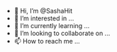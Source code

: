 - 👋 Hi, I’m @SashaHit
- 👀 I’m interested in ...
- 🌱 I’m currently learning ...
- 💞️ I’m looking to collaborate on ...
- 📫 How to reach me ...

<!---
SashaHit/SashaHit is a ✨ special ✨ repository because its `README.md` (this file) appears on your GitHub profile.
You can click the Preview link to take a look at your changes.
--->
